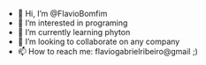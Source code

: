 - 👋 Hi, I’m @FlavioBomfim
- 👀 I’m interested in programing
- 🌱 I’m currently learning phyton
- 💞️ I’m looking to collaborate on any company
- 📫 How to reach me: flaviogabrielribeiro@gmail ;)

<!---
FlavioBomfim/FlavioBomfim is a ✨ special ✨ repository because its `README.md` (this file) appears on your GitHub profile.
You can click the Preview link to take a look at your changes.
--->
